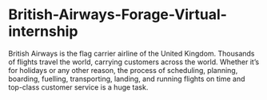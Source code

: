 # British-Airways-Forage-Virtual-internship
British Airways is the flag carrier airline of the United Kingdom. Thousands of flights travel the world, carrying customers across the world. Whether it’s for holidays or any other reason, the process of scheduling, planning, boarding, fuelling, transporting, landing, and running flights on time and top-class customer service is a huge task.
